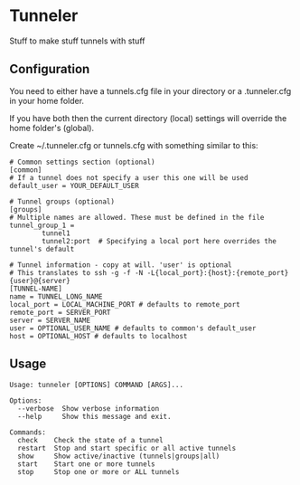 Tunneler
=======

Stuff to make stuff tunnels with stuff

Configuration
-------------

You need to either have a tunnels.cfg file in your directory or a .tunneler.cfg in your home folder.

If you have both then the current directory (local) settings will override the home folder's (global).

Create ~/.tunneler.cfg or tunnels.cfg with something similar to this:

	# Common settings section (optional)
	[common]
	# If a tunnel does not specify a user this one will be used
	default_user = YOUR_DEFAULT_USER

	# Tunnel groups (optional)
	[groups]
	# Multiple names are allowed. These must be defined in the file
	tunnel_group_1 =
			tunnel1
			tunnel2:port  # Specifying a local port here overrides the tunnel's default

	# Tunnel information - copy at will. 'user' is optional
	# This translates to ssh -g -f -N -L{local_port}:{host}:{remote_port} {user}@{server}
	[TUNNEL-NAME]
	name = TUNNEL_LONG_NAME
	local_port = LOCAL_MACHINE_PORT # defaults to remote_port
	remote_port = SERVER_PORT
	server = SERVER_NAME
	user = OPTIONAL_USER_NAME # defaults to common's default_user
	host = OPTIONAL_HOST # defaults to localhost


Usage
-----

	Usage: tunneler [OPTIONS] COMMAND [ARGS]...

	Options:
	  --verbose  Show verbose information
	  --help     Show this message and exit.

	Commands:
	  check    Check the state of a tunnel
	  restart  Stop and start specific or all active tunnels
	  show     Show active/inactive (tunnels|groups|all)
	  start    Start one or more tunnels
	  stop     Stop one or more or ALL tunnels

